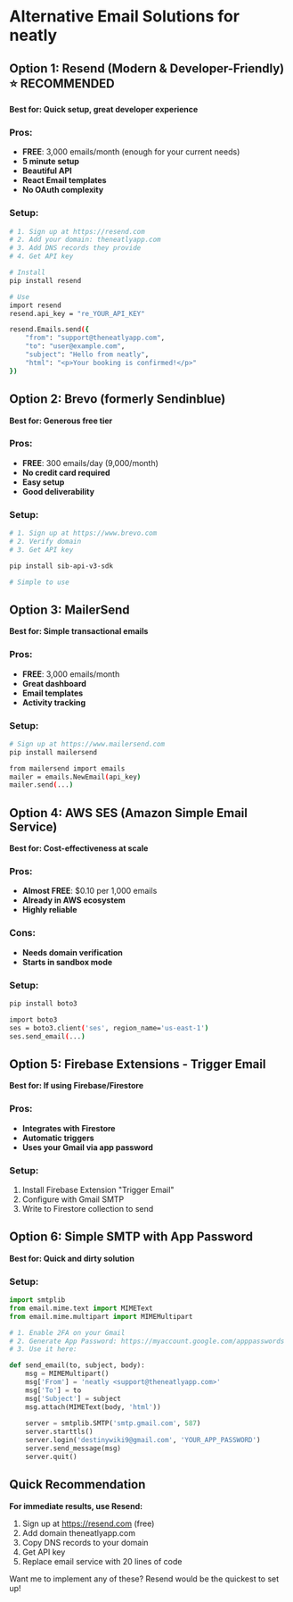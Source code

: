 # Alternative Email Solutions for neatly

## Option 1: Resend (Modern & Developer-Friendly) ⭐ RECOMMENDED
**Best for: Quick setup, great developer experience**

### Pros:
- **FREE**: 3,000 emails/month (enough for your current needs)
- **5 minute setup**
- **Beautiful API**
- **React Email templates**
- **No OAuth complexity**

### Setup:
```bash
# 1. Sign up at https://resend.com
# 2. Add your domain: theneatlyapp.com
# 3. Add DNS records they provide
# 4. Get API key

# Install
pip install resend

# Use
import resend
resend.api_key = "re_YOUR_API_KEY"

resend.Emails.send({
    "from": "support@theneatlyapp.com",
    "to": "user@example.com",
    "subject": "Hello from neatly",
    "html": "<p>Your booking is confirmed!</p>"
})
```

## Option 2: Brevo (formerly Sendinblue) 
**Best for: Generous free tier**

### Pros:
- **FREE**: 300 emails/day (9,000/month)
- **No credit card required**
- **Easy setup**
- **Good deliverability**

### Setup:
```bash
# 1. Sign up at https://www.brevo.com
# 2. Verify domain
# 3. Get API key

pip install sib-api-v3-sdk

# Simple to use
```

## Option 3: MailerSend
**Best for: Simple transactional emails**

### Pros:
- **FREE**: 3,000 emails/month
- **Great dashboard**
- **Email templates**
- **Activity tracking**

### Setup:
```bash
# Sign up at https://www.mailersend.com
pip install mailersend

from mailersend import emails
mailer = emails.NewEmail(api_key)
mailer.send(...)
```

## Option 4: AWS SES (Amazon Simple Email Service)
**Best for: Cost-effectiveness at scale**

### Pros:
- **Almost FREE**: $0.10 per 1,000 emails
- **Already in AWS ecosystem**
- **Highly reliable**

### Cons:
- **Needs domain verification**
- **Starts in sandbox mode**

### Setup:
```bash
pip install boto3

import boto3
ses = boto3.client('ses', region_name='us-east-1')
ses.send_email(...)
```

## Option 5: Firebase Extensions - Trigger Email
**Best for: If using Firebase/Firestore**

### Pros:
- **Integrates with Firestore**
- **Automatic triggers**
- **Uses your Gmail via app password**

### Setup:
1. Install Firebase Extension "Trigger Email"
2. Configure with Gmail SMTP
3. Write to Firestore collection to send

## Option 6: Simple SMTP with App Password
**Best for: Quick and dirty solution**

### Setup:
```python
import smtplib
from email.mime.text import MIMEText
from email.mime.multipart import MIMEMultipart

# 1. Enable 2FA on your Gmail
# 2. Generate App Password: https://myaccount.google.com/apppasswords
# 3. Use it here:

def send_email(to, subject, body):
    msg = MIMEMultipart()
    msg['From'] = 'neatly <support@theneatlyapp.com>'
    msg['To'] = to
    msg['Subject'] = subject
    msg.attach(MIMEText(body, 'html'))
    
    server = smtplib.SMTP('smtp.gmail.com', 587)
    server.starttls()
    server.login('destinywiki9@gmail.com', 'YOUR_APP_PASSWORD')
    server.send_message(msg)
    server.quit()
```

## Quick Recommendation

**For immediate results, use Resend:**

1. Sign up at https://resend.com (free)
2. Add domain theneatlyapp.com
3. Copy DNS records to your domain
4. Get API key
5. Replace email service with 20 lines of code

Want me to implement any of these? Resend would be the quickest to set up!